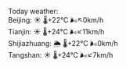 Today weather:  
Beijing: ☀️ 🌡️+22°C 🌬️↖0km/h  
Tianjin: ☀️ 🌡️+24°C 🌬️↙11km/h  
Shijiazhuang: 🌦 🌡️+22°C 🌬️0km/h  
Tangshan: ☀️ 🌡️+24°C 🌬️↙7km/h  
